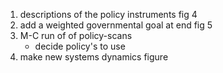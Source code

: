 
1) descriptions of the policy instruments fig 4
2) add a weighted governmental goal at end fig 5
3) M-C run of of policy-scans
    * decide policy's to use
4) make new systems dynamics figure
